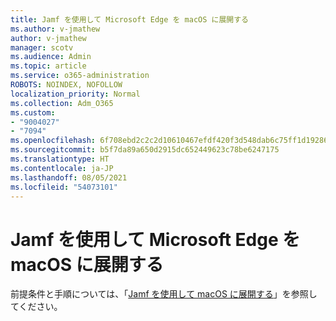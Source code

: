 ```yaml
---
title: Jamf を使用して Microsoft Edge を macOS に展開する
ms.author: v-jmathew
author: v-jmathew
manager: scotv
ms.audience: Admin
ms.topic: article
ms.service: o365-administration
ROBOTS: NOINDEX, NOFOLLOW
localization_priority: Normal
ms.collection: Adm_O365
ms.custom:
- "9004027"
- "7094"
ms.openlocfilehash: 6f708ebd2c2c2d10610467efdf420f3d548dab6c75ff1d19286561e754ba7710
ms.sourcegitcommit: b5f7da89a650d2915dc652449623c78be6247175
ms.translationtype: HT
ms.contentlocale: ja-JP
ms.lasthandoff: 08/05/2021
ms.locfileid: "54073101"
---
```

# <a name="use-jamf-to-deploy-microsoft-edge-to-macos"></a>Jamf を使用して Microsoft Edge を macOS に展開する

前提条件と手順については、「[Jamf を使用して macOS に展開する](https://go.microsoft.com/fwlink/?linkid=2135109)」を参照してください。
